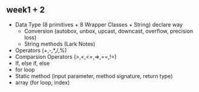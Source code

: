 
## week1 + 2
- Data Type (8 primitives + 8 Wrapper Classes + String) declare way
  - Conversion (autobox, unbox, upcast, downcast, overflow, precision loss)
  - String methods (Lark Notes)
- Operators (+,-,*,/,%)
- Comparsion Operators (>,<,<=,=>,==,!=)
- If, else if, else
- for loop
- Static method (input parameter, method signature, return type)
- array (for loop, index)



